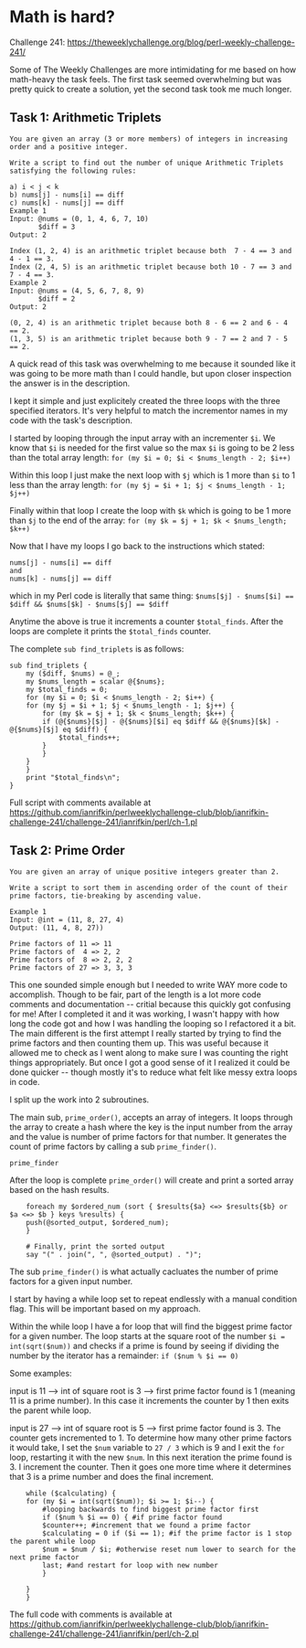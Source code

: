 # Math is hard?

Challenge 241: https://theweeklychallenge.org/blog/perl-weekly-challenge-241/

Some of The Weekly Challenges are more intimidating for me based on how math-heavy the task feels. The first task seemed overwhelming but was pretty quick to create a solution, yet the second task took me much longer.

## Task 1: Arithmetic Triplets

```
You are given an array (3 or more members) of integers in increasing order and a positive integer.

Write a script to find out the number of unique Arithmetic Triplets satisfying the following rules:

a) i < j < k
b) nums[j] - nums[i] == diff
c) nums[k] - nums[j] == diff
Example 1
Input: @nums = (0, 1, 4, 6, 7, 10)
       $diff = 3
Output: 2

Index (1, 2, 4) is an arithmetic triplet because both  7 - 4 == 3 and 4 - 1 == 3.
Index (2, 4, 5) is an arithmetic triplet because both 10 - 7 == 3 and 7 - 4 == 3.
Example 2
Input: @nums = (4, 5, 6, 7, 8, 9)
       $diff = 2
Output: 2

(0, 2, 4) is an arithmetic triplet because both 8 - 6 == 2 and 6 - 4 == 2.
(1, 3, 5) is an arithmetic triplet because both 9 - 7 == 2 and 7 - 5 == 2.
```

A quick read of this task was overwhelming to me because it sounded like it was going to be more math than I could handle, but upon closer inspection the answer is in the description.

I kept it simple and just explicitely created the three loops with the three specified iterators. It's very helpful to match the incrementor names in my code with the task's description.

I started by looping through the input array with an incrementer `$i`. We know that `$i` is needed for the first value so the max `$i` is going to be 2 less than the total array length: `for (my $i = 0; $i < $nums_length - 2; $i++)`

Within this loop I just make the next loop with `$j` which is 1 more than `$i` to 1 less than the array length: `for (my $j = $i + 1; $j < $nums_length - 1; $j++)`

Finally within that loop I create the loop with `$k` which is going to be 1 more than `$j` to the end of the array: `for (my $k = $j + 1; $k < $nums_length; $k++)`

Now that I have my loops I go back to the instructions which stated:
```
nums[j] - nums[i] == diff
and
nums[k] - nums[j] == diff
```

which in my Perl code is literally that same thing: `$nums[$j] - $nums[$i] == $diff && $nums[$k] - $nums[$j] == $diff`

Anytime the above is true it increments a counter `$total_finds`. After the loops are complete it prints the `$total_finds` counter.

The complete `sub find_triplets` is as follows:

```
sub find_triplets {
    my ($diff, $nums) = @_;
    my $nums_length = scalar @{$nums};
    my $total_finds = 0;
    for (my $i = 0; $i < $nums_length - 2; $i++) {    
	for (my $j = $i + 1; $j < $nums_length - 1; $j++) {
	    for (my $k = $j + 1; $k < $nums_length; $k++) {
		if (@{$nums}[$j] - @{$nums}[$i] eq $diff && @{$nums}[$k] - @{$nums}[$j] eq $diff) {
		    $total_finds++;
		}
	    }
	}
    }
    print "$total_finds\n";
}
```

Full script with comments available at https://github.com/ianrifkin/perlweeklychallenge-club/blob/ianrifkin-challenge-241/challenge-241/ianrifkin/perl/ch-1.pl


## Task 2: Prime Order
```
You are given an array of unique positive integers greater than 2.

Write a script to sort them in ascending order of the count of their prime factors, tie-breaking by ascending value.

Example 1
Input: @int = (11, 8, 27, 4)
Output: (11, 4, 8, 27))

Prime factors of 11 => 11
Prime factors of  4 => 2, 2
Prime factors of  8 => 2, 2, 2
Prime factors of 27 => 3, 3, 3
```

This one sounded simple enough but I needed to write WAY more code to accomplish. Though to be fair, part of the length is a lot more code comments and documentation -- critial because this quickly got confusing for me! After I completed it and it was working, I wasn't happy with how long the code got and how I was handling the looping so I refactored it a bit. The main different is the first attempt I really started by trying to find the prime factors and then counting them up. This was useful because it allowed me to check as I went along to make sure I was counting the right things appropriately. But once I got a good sense of it I realized it could be done quicker -- though mostly it's to reduce what felt like messy extra loops in code.

I split up the work into 2 subroutines.


The main sub, `prime_order()`, accepts an array of integers. It loops through the array to create a hash where the key is the input number from the array and the value is number of prime factors for that number. It generates the count of prime factors by calling a sub `prime_finder()`.

```prime_finder```

After the loop is complete `prime_order()` will create and print a sorted array based on the hash results.
```
    foreach my $ordered_num (sort { $results{$a} <=> $results{$b} or $a <=> $b } keys %results) {
	push(@sorted_output, $ordered_num);
    }

    # Finally, print the sorted output
    say "(" . join(", ", @sorted_output) . ")";
```

The sub `prime_finder()` is what actually cacluates the number of prime factors for a given input number.


I start by having a while loop set to repeat endlessly with a manual condition flag. This will be important based on my approach.

Within the while loop I have a for loop that will find the biggest prime factor for a given number. The loop starts at the square root of the number `$i = int(sqrt($num))` and checks if a prime is found by seeing if dividing the number by the iterator has a remainder: `if ($num % $i == 0)`

Some examples:

input is 11 --> int of square root is 3 --> first prime factor found is 1 (meaning 11 is a prime number). In this case it increments the counter by 1 then exits the parent while loop.

input is 27 --> int of square root is 5 --> first prime factor found is 3. The counter gets incremented to 1. To determine how many other prime factors it would take, I set the `$num` variable to `27 / 3` which is 9 and I exit the `for` loop, restarting it with the new `$num`. In this next iteration the prime found is 3. I increment the counter. Then it goes one more time where it determines that 3 is a prime number and does the final increment. 

```
    while ($calculating) {
	for (my $i = int(sqrt($num)); $i >= 1; $i--) {
	    #looping backwards to find biggest prime factor first
	    if ($num % $i == 0) { #if prime factor found
		$counter++; #increment that we found a prime factor
		$calculating = 0 if ($i == 1); #if the prime factor is 1 stop the parent while loop
		$num = $num / $i; #otherwise reset num lower to search for the next prime factor
		last; #and restart for loop with new number
	    }
	    
	}
    }
```

The full code with comments is available at https://github.com/ianrifkin/perlweeklychallenge-club/blob/ianrifkin-challenge-241/challenge-241/ianrifkin/perl/ch-2.pl